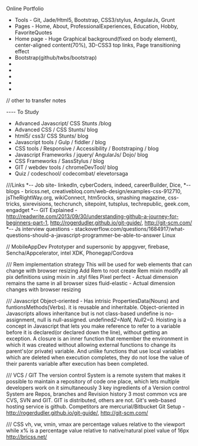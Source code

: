 

Online Portfolio
- Tools - Git, Jade/Html5, Bootstrap, CSS3/stylus, AngularJs, Grunt
- Pages - Home, About, ProfessionalExperiences, Education, Hobby, FavoriteQuotes
- Home page - Huge Graphical background(fixed on body element), center-aligned content(70%), 3D-CSS3 top links, Page transitioning effect
- Bootstrap(github/twbs/bootstrap)
-
-
-
-
-
// other to transfer notes

---- To Study
- Advanced Javascript/ CSS Stunts /blog
- Advanced CSS / CSS Stunts/ blog
- html5/ css3/ CSS Stunts/ blog
- Javascript tools / Gulp / fiddler / blog
- CSS tools / Responsive / Accessibility  / Bootstraping / blog
- Javascript Frameworks / jquery/ AngularJs/ Dojo/ blog
- CSS Frameworks / SassStylus / blog
- GIT / webdev tools / chromeDevTool/ blog
- Quiz / codeschool/ codecombat/ elevetorsaga

///Links
*-- Job site- linkedIn, cyberCoders, indeed, careerBuilder, Dice, 
*-- blogs - bricss.net, creativebloq.com/web-design/examples-css-912710, jsTheRightWay.org, wikiConnect, htm5rocks, smashing magazine, css-tricks, sixrevisions, techcrunch, sitepoint, tutsplus, techrepublic, geek.com, engadget
*-- GIT Explained - http://readwrite.com/2013/09/30/understanding-github-a-journey-for-beginners-part-1, http://rogerdudler.github.io/git-guide/, http://git-scm.com/
*-- Js interview questions - stackoverflow.com/questions/1684917/what-questions-should-a-javascript-programmer-be-able-to-answer
Linux

// MobileAppDev
Prototyper and supersonic by appgyver, firebase, Sencha/Appcelerator, intel XDK, Phonegap/Cordova

///
Rem implementation strategy
This will be used for web elements that can change with browser resizing
Add Rem to root
create Rem mixin
modify all pix definitions using mixin in .styl files
Pixel perfect - Actual dimension remains the same in all browser sizes
fluid-elastic - Actual dimension changes with browser resizing


///
Javascript
Object-oriented - Has intrisic PropertiesData(Nouns) and funtionsMethods(Verbs). it is reusable and inheritable.
Object-oriented in Javascripts allows inheritance but is not class-based
undefine is no-assignment, null is null-assigned.
undefined*2=NaN, Null*2=0.
Hoisting is a concept in Javascript that lets you make reference to refer to a variable before it is declared(or declared down the line), without getting an exception.
A closure is an inner function that remember the environment in which it was created without allowing external functions to change its parent's(or private) variable. And unlike functions that use local variables which are deleted when execution completes, they do not lose the value of their parents variable after execution has been completed.

///
VCS / GIT
The version control System is a remote system that makes it possible to maintain a repository of code one place, which lets multiple developers work on it simultaneously
3 key ingredients of a Version control System are Repos, branches and Revision history
3 most common vcs are CVS, SVN and GIT. GIT is distributed, others are not.
Git's web-based hosting service is github. Competitors are mercurial/Bitbucket
Git Setup - http://rogerdudler.github.io/git-guide/, http://git-scm.com/


///
CSS
vh, vw, vmin, vmax are percentage values relative to the viewport while x% is a percentage value relative to native/natural pixel value of 16px
http://bricss.net/
